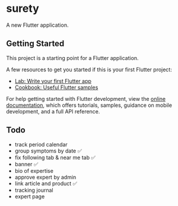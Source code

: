 # surety

A new Flutter application.

## Getting Started

This project is a starting point for a Flutter application.

A few resources to get you started if this is your first Flutter project:

- [Lab: Write your first Flutter app](https://docs.flutter.dev/get-started/codelab)
- [Cookbook: Useful Flutter samples](https://docs.flutter.dev/cookbook)

For help getting started with Flutter development, view the
[online documentation](https://docs.flutter.dev/), which offers tutorials,
samples, guidance on mobile development, and a full API reference.

## Todo
- track period calendar
- group symptoms by date ✅
- fix following tab & near me tab ✅
- banner ✅
- bio of expertise
- approve expert by admin
- link article and product ✅
- tracking journal
- expert page
